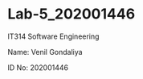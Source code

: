 # Lab-5_202001446

 IT314 Software Engineering     
                                                          
Name: Venil Gondaliya
                                                              
ID No: 202001446
